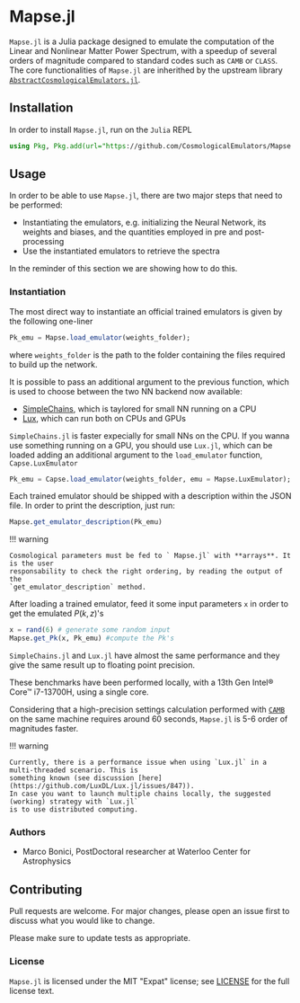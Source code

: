 # Mapse.jl

`Mapse.jl` is a Julia package designed to emulate the computation of the Linear and Nonlinear Matter Power Spectrum, with a speedup of several orders of magnitude compared to standard codes such as `CAMB` or `CLASS`. The core functionalities of `Mapse.jl` are inherithed by the upstream library [`AbstractCosmologicalEmulators.jl`](https://github.com/CosmologicalEmulators/AbstractCosmologicalEmulators.jl).

## Installation

In order to install  `Mapse.jl`, run on the `Julia` REPL

```julia
using Pkg, Pkg.add(url="https://github.com/CosmologicalEmulators/Mapse.jl")
```

## Usage

In order to be able to use `Mapse.jl`, there are two major steps that need to be performed:

- Instantiating the emulators, e.g. initializing the Neural Network, its weights and biases, and the quantities employed in pre and post-processing
- Use the instantiated emulators to retrieve the spectra

In the reminder of this section we are showing how to do this.

### Instantiation

The most direct way to instantiate an official trained emulators is given by the following one-liner

```julia
Pk_emu = Mapse.load_emulator(weights_folder);
```

where `weights_folder` is the path to the folder containing the files required to build up the network.

It is possible to pass an additional argument to the previous function, which is used to choose between the two NN backend now available:

- [SimpleChains](https://github.com/PumasAI/SimpleChains.jl), which is taylored for small NN running on a CPU
- [Lux](https://github.com/LuxDL/Lux.jl), which can run both on CPUs and GPUs

`SimpleChains.jl` is faster expecially for small NNs on the CPU. If you wanna use something running on a GPU, you should use `Lux.jl`, which can be loaded adding an additional argument to the `load_emulator` function, `Capse.LuxEmulator`

```julia
Pk_emu = Capse.load_emulator(weights_folder, emu = Mapse.LuxEmulator);
```

Each trained emulator should be shipped with a description within the JSON file. In order to print the description, just run:

```julia
Mapse.get_emulator_description(Pk_emu)
```

!!! warning

    Cosmological parameters must be fed to ` Mapse.jl` with **arrays**. It is the user
    responsability to check the right ordering, by reading the output of the
    `get_emulator_description` method.

After loading a trained emulator, feed it some input parameters `x` in order to get the
emulated $P(k,z)$'s

```julia
x = rand(6) # generate some random input
Mapse.get_Pk(x, Pk_emu) #compute the Pk's
```

`SimpleChains.jl` and `Lux.jl` have almost the same performance and they give the same result up to floating point precision.

These benchmarks have been performed locally, with a 13th Gen Intel® Core™ i7-13700H, using a single core.

Considering that a high-precision settings calculation performed with [`CAMB`](https://github.com/cmbant/CAMB) on the same machine requires around 60 seconds, `Mapse.jl` is 5-6 order of magnitudes faster.

!!! warning

    Currently, there is a performance issue when using `Lux.jl` in a multi-threaded scenario. This is
    something known (see discussion [here](https://github.com/LuxDL/Lux.jl/issues/847)).
    In case you want to launch multiple chains locally, the suggested (working) strategy with `Lux.jl`
    is to use distributed computing.

### Authors

- Marco Bonici, PostDoctoral researcher at Waterloo Center for Astrophysics

## Contributing

Pull requests are welcome. For major changes, please open an issue first to discuss what you
would like to change.

Please make sure to update tests as appropriate.

### License

`Mapse.jl` is licensed under the MIT "Expat" license; see
[LICENSE](https://github.com/CosmologicalEmulators/Mapse.jl/blob/main/LICENSE) for the full
license text.

